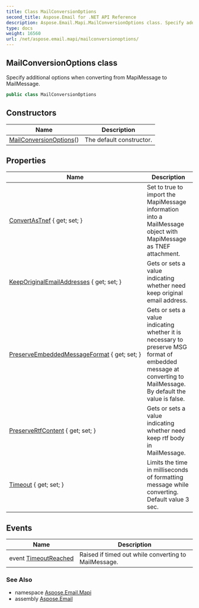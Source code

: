 ```yaml
---
title: Class MailConversionOptions
second_title: Aspose.Email for .NET API Reference
description: Aspose.Email.Mapi.MailConversionOptions class. Specify additional options when converting from MapiMessage to MailMessage
type: docs
weight: 16560
url: /net/aspose.email.mapi/mailconversionoptions/
---
```

## MailConversionOptions class

Specify additional options when converting from MapiMessage to MailMessage.

```csharp
public class MailConversionOptions
```

## Constructors

| Name | Description |
| --- | --- |
| [MailConversionOptions](mailconversionoptions/)() | The default constructor. |

## Properties

| Name | Description |
| --- | --- |
| [ConvertAsTnef](../../aspose.email.mapi/mailconversionoptions/convertastnef/) { get; set; } | Set to true to import the MapiMessage information into a MailMessage object with MapiMessage as TNEF attachment. |
| [KeepOriginalEmailAddresses](../../aspose.email.mapi/mailconversionoptions/keeporiginalemailaddresses/) { get; set; } | Gets or sets a value indicating whether need keep original email address. |
| [PreserveEmbeddedMessageFormat](../../aspose.email.mapi/mailconversionoptions/preserveembeddedmessageformat/) { get; set; } | Gets or sets a value indicating whether it is necessary to preserve MSG format of embedded message at converting to MailMessage. By default the value is false. |
| [PreserveRtfContent](../../aspose.email.mapi/mailconversionoptions/preservertfcontent/) { get; set; } | Gets or sets a value indicating whether need keep rtf body in MailMessage. |
| [Timeout](../../aspose.email.mapi/mailconversionoptions/timeout/) { get; set; } | Limits the time in milliseconds of formatting message while converting. Default value 3 sec. |

## Events

| Name | Description |
| --- | --- |
| event [TimeoutReached](../../aspose.email.mapi/mailconversionoptions/timeoutreached/) | Raised if timed out while converting to MailMessage. |

### See Also

* namespace [Aspose.Email.Mapi](../../aspose.email.mapi/)
* assembly [Aspose.Email](../../)


